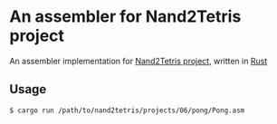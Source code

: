 # An assembler for Nand2Tetris project

An assembler implementation for [Nand2Tetris project](https://www.nand2tetris.org/), written in [Rust](https://rust-lang.org/)

## Usage

```shell
$ cargo run /path/to/nand2tetris/projects/06/pong/Pong.asm
```
